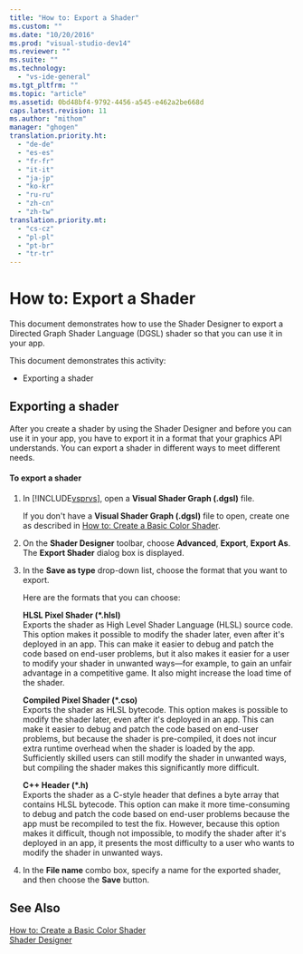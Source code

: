 ```yaml
---
title: "How to: Export a Shader"
ms.custom: ""
ms.date: "10/20/2016"
ms.prod: "visual-studio-dev14"
ms.reviewer: ""
ms.suite: ""
ms.technology: 
  - "vs-ide-general"
ms.tgt_pltfrm: ""
ms.topic: "article"
ms.assetid: 0bd48bf4-9792-4456-a545-e462a2be668d
caps.latest.revision: 11
ms.author: "mithom"
manager: "ghogen"
translation.priority.ht: 
  - "de-de"
  - "es-es"
  - "fr-fr"
  - "it-it"
  - "ja-jp"
  - "ko-kr"
  - "ru-ru"
  - "zh-cn"
  - "zh-tw"
translation.priority.mt: 
  - "cs-cz"
  - "pl-pl"
  - "pt-br"
  - "tr-tr"
---
```

# How to: Export a Shader
This document demonstrates how to use the Shader Designer to export a Directed Graph Shader Language (DGSL) shader so that you can use it in your app.  
  
 This document demonstrates this activity:  
  
-   Exporting a shader  
  
## Exporting a shader  
 After you create a shader by using the Shader Designer and before you can use it in your app, you have to export it in a format that your graphics API understands. You can export a shader in different ways to meet different needs.  
  
#### To export a shader  
  
1.  In [!INCLUDE[vsprvs](../code-quality/includes/vsprvs_md.md)], open a **Visual Shader Graph (.dgsl)** file.  
  
     If you don't have a **Visual Shader Graph (.dgsl)** file to open, create one as described in [How to: Create a Basic Color Shader](../designers/how-to--create-a-basic-color-shader.md).  
  
2.  On the **Shader Designer** toolbar, choose **Advanced**, **Export**, **Export As**. The **Export Shader** dialog box is displayed.  
  
3.  In the **Save as type** drop-down list, choose the format that you want to export.  
  
     Here are the formats that you can choose:  
  
     **HLSL Pixel Shader (\*.hlsl)**  
     Exports the shader as High Level Shader Language (HLSL) source code. This option makes it possible to modify the shader later, even after it's deployed in an app. This can make it easier to debug and patch the code based on end-user problems, but it also makes it easier for a user to modify your shader in unwanted ways—for example, to gain an unfair advantage in a competitive game. It also might increase the load time of the shader.  
  
     **Compiled Pixel Shader (\*.cso)**  
     Exports the shader as HLSL bytecode. This option makes is possible to modify the shader later, even after it's deployed in an app. This can make it easier to debug and patch the code based on end-user problems, but because the shader is pre-compiled, it does not incur extra runtime overhead when the shader is loaded by the app. Sufficiently skilled users can still modify the shader in unwanted ways, but compiling the shader makes this significantly more difficult.  
  
     **C++ Header (\*.h)**  
     Exports the shader as a C-style header that defines a byte array that contains HLSL bytecode. This option can make it more time-consuming to debug and patch the code based on end-user problems because the app must be recompiled to test the fix. However, because this option makes it difficult, though not impossible, to modify the shader after it's deployed in an app, it presents the most difficulty to a user who wants to modify the shader in unwanted ways.  
  
4.  In the **File name** combo box, specify a name for the exported shader, and then choose the **Save** button.  
  
## See Also  
 [How to: Create a Basic Color Shader](../designers/how-to--create-a-basic-color-shader.md)   
 [Shader Designer](../designers/shader-designer.md)
